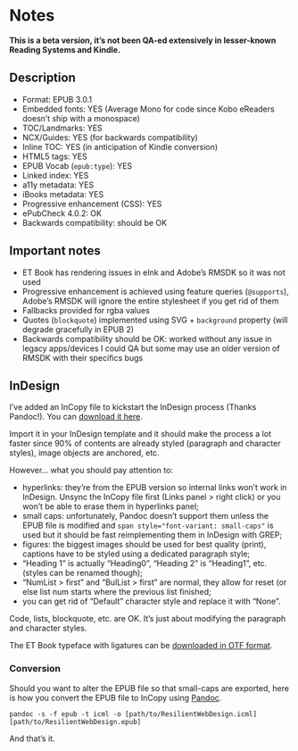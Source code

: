 # Notes

**This is a beta version, it’s not been QA-ed extensively in lesser-known Reading Systems and Kindle.**

## Description

- Format: EPUB 3.0.1
- Embedded fonts: YES (Average Mono for code since Kobo eReaders doesn’t ship with a monospace)
- TOC/Landmarks: YES
- NCX/Guides: YES (for backwards compatibility)
- Inline TOC: YES (in anticipation of Kindle conversion)
- HTML5 tags: YES
- EPUB Vocab (`epub:type`): YES
- Linked index: YES
- a11y metadata: YES
- iBooks metadata: YES
- Progressive enhancement (CSS): YES
- ePubCheck 4.0.2: OK
- Backwards compatibility: should be OK

## Important notes

- ET Book has rendering issues in eInk and Adobe’s RMSDK so it was not used
- Progressive enhancement is achieved using feature queries (`@supports`), Adobe’s RMSDK will ignore the entire stylesheet if you get rid of them
- Fallbacks provided for rgba values
- Quotes (`blockquote`) implemented using SVG + `background` property (will degrade gracefully in EPUB 2)
- Backwards compatibility should be OK: worked without any issue in legacy apps/devices I could QA but some may use an older version of RMSDK with their specifics bugs

## InDesign

I’ve added an InCopy file to kickstart the InDesign process (Thanks Pandoc!). You can [download it here](https://github.com/JayPanoz/resilientwebdesign/blob/master/eBook/ResilientWebDesign.icml).

Import it in your InDesign template and it should make the process a lot faster since 90% of contents are already styled (paragraph and character styles), image objects are anchored, etc.

However… what you should pay attention to:

- hyperlinks: they’re from the EPUB version so internal links won’t work in InDesign. Unsync the InCopy file first (Links panel > right click) or you won’t be able to erase them in hyperlinks panel;
- small caps: unfortunately, Pandoc doesn’t support them unless the EPUB file is modified and `span style="font-variant: small-caps"` is used but it should be fast reimplementing them in InDesign with GREP;
- figures: the biggest images should be used for best quality (print), captions have to be styled using a dedicated paragraph style;
- “Heading 1” is actually “Heading0”, “Heading 2” is “Heading1”, etc. (styles can be renamed though);
- “NumList > first” and “BulList > first” are normal, they allow for reset (or else list num starts where the previous list finished;
- you can get rid of “Default” character style and replace it with “None”.

Code, lists, blockquote, etc. are OK. It’s just about modifying the paragraph and character styles.

The ET Book typeface with ligatures can be [downloaded in OTF format](https://github.com/adactio/et-book/tree/65f78029d378dea4a864a395933988b49adf0be2/et-book-ligatures-enabled).

### Conversion

Should you want to alter the EPUB file so that small-caps are exported, here is how you convert the EPUB file to InCopy using [Pandoc](http://pandoc.org).

```
pandoc -s -f epub -t icml -o [path/to/ResilientWebDesign.icml] [path/to/ResilientWebDesign.epub]
```

And that’s it.